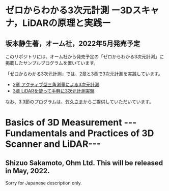 # ゼロからわかる3次元計測 ー3Dスキャナ，LiDARの原理と実践ー
## 坂本静生著，オーム社，2022年5月発売予定

このリポジトリには、オーム社から発売予定の「ゼロからわかる3次元計測」に掲載したサンプルプログラムを置いています。

「ゼロからわかる3次元計測」では、2章と3章で3次元計測を実践しています。
+ [2章 アクティブ型三角測量による3次元計測](https://github.com/ShizSak/Basics-of-3D-Measurement/tree/main/Chapter%202)
+ [3章 LiDARを使って手軽に3次元計測実験](https://github.com/ShizSak/Basics-of-3D-Measurement/tree/main/Chapter%203)

なお、3.3節のプログラムは、[竹久さま](https://github.com/aho1go)からご提供していただいています。

# Basics of 3D Measurement ---Fundamentals and Practices of 3D Scanner and LiDAR---
## Shizuo Sakamoto, Ohm Ltd. This will be released in May, 2022.

Sorry for Japanese description only.
